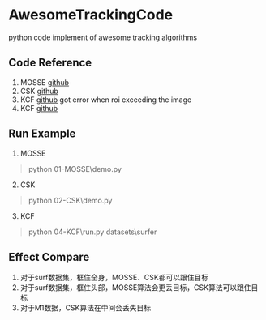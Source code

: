 # AwesomeTrackingCode
python code implement of awesome tracking algorithms

## Code Reference
1. MOSSE [github](https://github.com/TianhongDai/mosse-object-tracking)
2. CSK [github](https://github.com/hsjeong5/CSK)
3. KCF [github](https://github.com/chuanqi305/KCF)
 got error when roi exceeding the image
4. KCF [github](https://github.com/LCorleone/KCF_py3)
## Run Example
1. MOSSE
> python 01-MOSSE\demo.py
2. CSK
> python 02-CSK\demo.py
3. KCF
> python 04-KCF\run.py datasets\surfer
## Effect Compare
1. 对于surf数据集，框住全身，MOSSE、CSK都可以跟住目标
2. 对于surf数据集，框住头部，MOSSE算法会更丢目标，CSK算法可以跟住目标
3. 对于M1数据，CSK算法在中间会丢失目标